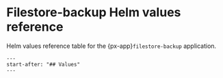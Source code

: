```{px-app-values} giftless
```

# Filestore-backup Helm values reference

Helm values reference table for the {px-app}`filestore-backup` application.

```{include} ../../../applications/filestore-backup/README.md
---
start-after: "## Values"
---
```
